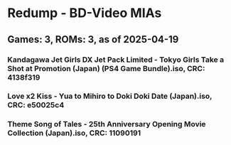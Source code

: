 # Redump - BD-Video MIAs
## Games: 3, ROMs: 3, as of 2025-04-19

### Kandagawa Jet Girls DX Jet Pack Limited - Tokyo Girls Take a Shot at Promotion (Japan) (PS4 Game Bundle).iso, CRC: 4138f319
### Love x2 Kiss - Yua to Mihiro to Doki Doki Date (Japan).iso, CRC: e50025c4
### Theme Song of Tales - 25th Anniversary Opening Movie Collection (Japan).iso, CRC: 11090191

